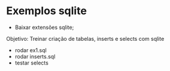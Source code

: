 # Exemplos sqlite

- Baixar extensões sqlite;

Objetivo:
Treinar criação de tabelas, inserts e selects com sqlite


- rodar ex1.sql
- rodar inserts.sql
- testar selects